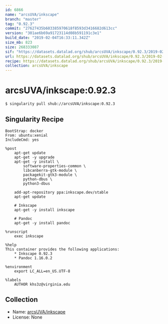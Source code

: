 ```yaml
---
id: 6866
name: "arcsUVA/inkscape"
branch: "master"
tag: "0.92.3"
commit: "27627435b603385970618f8593d3416682d613cc"
version: "301ae6b69a91723114d08b591191c3e1"
build_date: "2019-02-04T16:33:11.342Z"
size_mb: 823
size: 268333087
sif: "https://datasets.datalad.org/shub/arcsUVA/inkscape/0.92.3/2019-02-04-27627435-301ae6b6/301ae6b69a91723114d08b591191c3e1.simg"
url: https://datasets.datalad.org/shub/arcsUVA/inkscape/0.92.3/2019-02-04-27627435-301ae6b6/
recipe: https://datasets.datalad.org/shub/arcsUVA/inkscape/0.92.3/2019-02-04-27627435-301ae6b6/Singularity
collection: arcsUVA/inkscape
---
```


# arcsUVA/inkscape:0.92.3

```bash
$ singularity pull shub://arcsUVA/inkscape:0.92.3
```

## Singularity Recipe

```singularity
BootStrap: docker
From: ubuntu:xenial
IncludeCmd: yes

%post
    apt-get update
    apt-get -y upgrade
    apt-get -y install \
        software-properties-common \
        libcanberra-gtk-module \
        packagekit-gtk3-module \
        python-dbus \
        python3-dbus

    add-apt-repository ppa:inkscape.dev/stable
    apt-get update

    # Inkscape
    apt-get -y install inkscape

    # Pandoc
    apt-get -y install pandoc

%runscript
    exec inkscape

%help
This container provides the following applications:
    * Inkscape 0.92.3
    * Pandoc 1.16.0.2

%environment
    export LC_ALL=en_US.UTF-8

%labels
    AUTHOR khs3z@virginia.edu
```

## Collection

 - Name: [arcsUVA/inkscape](https://github.com/arcsUVA/inkscape)
 - License: None

